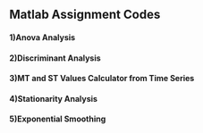## Matlab Assignment Codes

#### 1)Anova Analysis
#### 2)Discriminant Analysis 
#### 3)MT and ST Values Calculator from Time Series
#### 4)Stationarity Analysis 
#### 5)Exponential Smoothing
